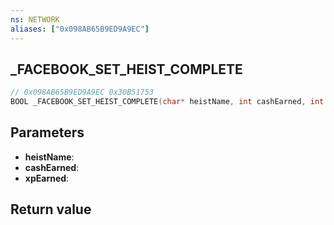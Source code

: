 ```yaml
---
ns: NETWORK
aliases: ["0x098AB65B9ED9A9EC"]
---
```

## _FACEBOOK_SET_HEIST_COMPLETE

```c
// 0x098AB65B9ED9A9EC 0x30B51753
BOOL _FACEBOOK_SET_HEIST_COMPLETE(char* heistName, int cashEarned, int xpEarned);
```


## Parameters
* **heistName**: 
* **cashEarned**: 
* **xpEarned**: 

## Return value
